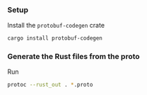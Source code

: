 ### Setup

Install the `protobuf-codegen` crate
```bash
cargo install protobuf-codegen
```

### Generate the Rust files from the proto

Run
```bash
protoc --rust_out . *.proto
```
